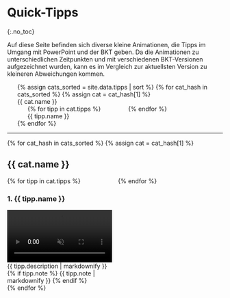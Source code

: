 # Quick-Tipps
{:.no_toc}

<style>
	#toc {
		list-style-type: upper-roman;
	}
	#toc li > ol {
		column-count: 2;
	}
	.quicktipps {
		column-count: 2;
		counter-reset: section;
	}
	.quicktipp {
		display:inline-block;
	}
	h3::before {
		counter-increment: section;
		content: counter(section) ". ";
	}
	video {
		width: 100%;
	}
</style>

Auf diese Seite befinden sich diverse kleine Animationen, die Tipps im Umgang mit PowerPoint und der BKT geben. Da die Animationen zu unterschiedlichen Zeitpunkten und mit verschiedenen BKT-Versionen aufgezeichnet wurden, kann es im Vergleich zur aktuellsten Version zu kleineren Abweichungen kommen.

<ol id="toc">
{% assign cats_sorted = site.data.tipps | sort %}
{% for cat_hash in cats_sorted %}
{% assign cat = cat_hash[1] %}
  <li><a href="#{{ cat.name | slugify }}">{{ cat.name }}</a><ol>
  {% for tipp in cat.tipps %}
    <li><a href="#{{ tipp.id }}">{{ tipp.name }}</a></li>
  {% endfor %}
  </ol></li>
{% endfor %}
</ol>

<!-- 
1. [Shape-Inhalte verändern (Text, Format)](#shape-inhalte-verändern-text-format)
   1. [Text mehrerer Shapes ersetzen und löschen](#text-mehrerer-shapes-ersetzen-und-löschen)
   1. Sprache für Rechtschreibprüfung festlegen
   1. Formate mehrerer Shapes angleichen
   1. Shapes skalieren
1. [Spezielle BKT-Shapes](#spezielle-bkt-shapes)
   1. [Ampel-Shape mit Popup zum schnellen Wechseln](#ampel-shape-mit-popup-zum-schnellen-wechseln)
   1. Harvey-Balls einfügen
   1. Agenda einfügen und aktualisieren
   1. Shape-Tabelle anlegen
   1. Aktualisierbare Folien-Thumbnails anlegen
1. [Weitere BKT-Funktionen](#weitere-bkt-funktionen)
   1. [Tastenkombinationen beim Anordnen und Spinner-Boxen](#tastenkombinationen-beim-anordnen-und-spinner-boxen)
   1. [Schnellanleitung der QuickEdit Toolbar](#schnellanleitung-der-quickedit-toolbar)
   1. [Benutzerdefinierte Formate/Style](#benutzerdefinierte-formate)
   1. Ungenutzte Folienlayouts löschen
   1. Eigene Shape-Library anlegen
   1. Chart-Library mit Folienmastern
   1. Shapes gezielt auswählen
   1. Icons mit Icon-Fonts
   1. Shapes teilen oder vervielfachen
   1. Shape-Statistiken anzeigen
   1. Folien-Notizen anlegen und löschen
   1. Toolbar-Themes und Einstellungen
1. *more to come...* -->

---


{% for cat_hash in cats_sorted %}
{% assign cat = cat_hash[1] %}
  <h2 id="{{ cat.name | slugify }}">{{ cat.name }}</h2>

<section class="quicktipps">
  {% for tipp in cat.tipps %}
  <div class="quicktipp">
    <h3 id="{{ tipp.id }}">{{ tipp.name }}</h3>
    <video loop muted autoplay playsinline controls>
      <source src="documentation/quicktipps/{{ tipp.id }}.webm" type="video/webm">
      <source src="documentation/quicktipps/{{ tipp.id }}.mp4" type="video/mp4">
    </video>
    {{ tipp.description | markdownify }}
    {% if tipp.note %}
      {{ tipp.note | markdownify }}
    {% endif %}
  </div>
  {% endfor %}
</section>
{% endfor %}

